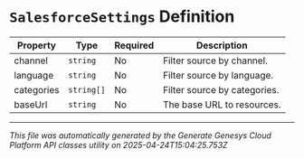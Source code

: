 # `SalesforceSettings` Definition

| Property | Type | Required | Description |
|----------|------|----------|-------------|
| channel | `string` | No | Filter source by channel. |
| language | `string` | No | Filter source by language. |
| categories | `string[]` | No | Filter source by categories. |
| baseUrl | `string` | No | The base URL to resources. |

---

*This file was automatically generated by the Generate Genesys Cloud Platform API classes utility on 2025-04-24T15:04:25.753Z*